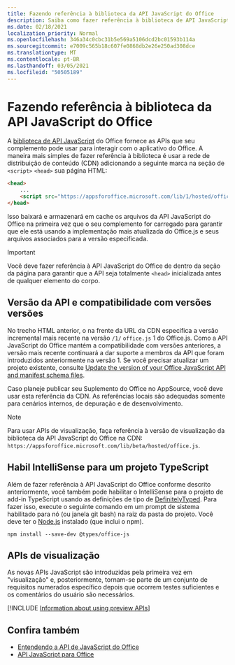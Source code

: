 ```yaml
---
title: Fazendo referência à biblioteca da API JavaScript do Office
description: Saiba como fazer referência à biblioteca de API JavaScript do Office e às definições de tipo no seu complemento.
ms.date: 02/18/2021
localization_priority: Normal
ms.openlocfilehash: 346a34c0cbc31b5e569a5106dcd2bc01593b114a
ms.sourcegitcommit: e7009c565b18c607fe0868db2e26e250ad308dce
ms.translationtype: MT
ms.contentlocale: pt-BR
ms.lasthandoff: 03/05/2021
ms.locfileid: "50505189"
---
```

# <a name="referencing-the-office-javascript-api-library"></a>Fazendo referência à biblioteca da API JavaScript do Office

A [biblioteca de API JavaScript](../reference/javascript-api-for-office.md) do Office fornece as APIs que seu complemento pode usar para interagir com o aplicativo do Office. A maneira mais simples de fazer referência à biblioteca é usar a rede de distribuição de conteúdo (CDN) adicionando a seguinte marca na seção de `<script>` `<head>` sua página HTML:  

```html
<head>
    ...
    <script src="https://appsforoffice.microsoft.com/lib/1/hosted/office.js" type="text/javascript"></script>
</head>
```

Isso baixará e armazenará em cache os arquivos da API JavaScript do Office na primeira vez que o seu complemento for carregado para garantir que ele está usando a implementação mais atualizada do Office.js e seus arquivos associados para a versão especificada.

> [!IMPORTANT]
> Você deve fazer referência à API JavaScript do Office de dentro da seção da página para garantir que a API seja totalmente `<head>` inicializada antes de qualquer elemento do corpo.

## <a name="api-versioning-and-backward-compatibility"></a>Versão da API e compatibilidade com versões versões

No trecho HTML anterior, o na frente da URL da CDN especifica a versão incremental mais recente na versão `/1/` `office.js` 1 do Office.js. Como a API JavaScript do Office mantém a compatibilidade com versões anteriores, a versão mais recente continuará a dar suporte a membros da API que foram introduzidos anteriormente na versão 1. Se você precisar atualizar um projeto existente, consulte [Update the version of your Office JavaScript API and manifest schema files](update-your-javascript-api-for-office-and-manifest-schema-version.md). 

Caso planeje publicar seu Suplemento do Office no AppSource, você deve usar esta referência da CDN. As referências locais são adequadas somente para cenários internos, de depuração e de desenvolvimento.

> [!NOTE]
> Para usar APIs de visualização, faça referência à versão de visualização da biblioteca da API JavaScript do Office na CDN: `https://appsforoffice.microsoft.com/lib/beta/hosted/office.js`.

## <a name="enabling-intellisense-for-a-typescript-project"></a>Habil IntelliSense para um projeto TypeScript

Além de fazer referência à API JavaScript do Office conforme descrito anteriormente, você também pode habilitar o IntelliSense para o projeto de add-in TypeScript usando as definições de tipo de [DefinitelyTyped](https://github.com/DefinitelyTyped/DefinitelyTyped/tree/master/types/office-js). Para fazer isso, execute o seguinte comando em um prompt de sistema habilitado para nó (ou janela git bash) na raiz da pasta do projeto. Você deve ter o [Node.js](https://nodejs.org) instalado (que inclui o npm).

```command&nbsp;line
npm install --save-dev @types/office-js
```

## <a name="preview-apis"></a>APIs de visualização

As novas APIs JavaScript são introduzidas pela primeira vez em "visualização" e, posteriormente, tornam-se parte de um conjunto de requisitos numerados específico depois que ocorrem testes suficientes e os comentários do usuário são necessários.

[!INCLUDE [Information about using preview APIs](../includes/using-preview-apis-host.md)]

## <a name="see-also"></a>Confira também

- [Entendendo a API de JavaScript do Office](understanding-the-javascript-api-for-office.md)
- [API JavaScript para Office](../reference/javascript-api-for-office.md)
